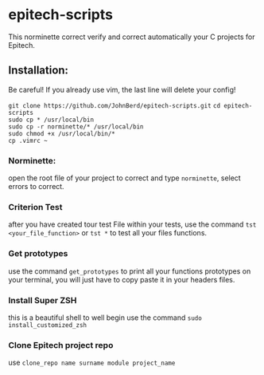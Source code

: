 # epitech-scripts


This norminette correct verify and correct automatically your C projects for Epitech.

## Installation:

Be careful! If you already use vim, the last line will delete your config!

`git clone https://github.com/JohnBerd/epitech-scripts.git`
`cd epitech-scripts`</br>
`sudo cp * /usr/local/bin`</br>
`sudo cp -r norminette/* /usr/local/bin`</br>
`sudo chmod +x /usr/local/bin/*`</br>
`cp .vimrc ~`

### Norminette:

open the root file of your project to correct and type `norminette`, select errors to correct.

### Criterion Test

after you have created tour test File within your tests, use the command `tst <your_file_function>` or `tst *` to test all your files functions.

### Get prototypes

use the command `get_prototypes` to print all your functions prototypes on your terminal, you will just have to copy paste it in your headers files.

### Install Super ZSH

this is a beautiful shell to well begin
use the command `sudo install_customized_zsh`

### Clone Epitech project repo

use `clone_repo name surname module project_name`
